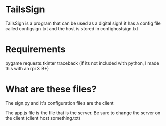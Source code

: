 # TailsSign
TailsSign is a program that can be used as a digital sign! it has a config file called configsign.txt and the host is stored in confighostsign.txt

# Requirements
pygame
requests
tkinter
traceback (if its not included with python, I made this with an rpi 3 B+)
# What are these files?
The sign.py and it's configuration files are the client


The app.js file is the file that is the server. Be sure to change the server on the client (client host something.txt)
